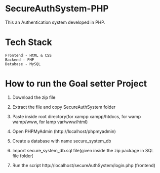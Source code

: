 # SecureAuthSystem-PHP

This an Authentication system developed in PHP.

# Tech Stack

```
Frontend - HtML & CSS
Backend - PHP
Database - MySQL

```

# How to run the Goal setter Project

1. Download the zip file

2. Extract the file and copy SecureAuthSystem folder

3. Paste inside root directory(for xampp xampp/htdocs, for wamp wamp/www, for lamp var/www/html)

4. Open PHPMyAdmin (http://localhost/phpmyadmin)

5. Create a database with name secure_system_db

6. Import secure_system_db.sql file(given inside the zip package in SQL file folder)

7. Run the script http://localhost/secureAuthSystem/login.php (frontend)
